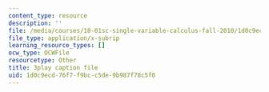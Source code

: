 ```yaml
---
content_type: resource
description: ''
file: /media/courses/18-01sc-single-variable-calculus-fall-2010/1d0c9ecd76f7f9bcc5de9b987f78c5f0_eHJuAByQf5A.srt
file_type: application/x-subrip
learning_resource_types: []
ocw_type: OCWFile
resourcetype: Other
title: 3play caption file
uid: 1d0c9ecd-76f7-f9bc-c5de-9b987f78c5f0
---
```

